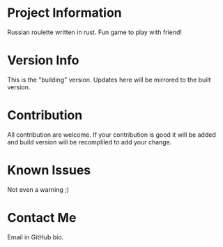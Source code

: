 # Project Information

Russian roulette written in rust. Fun game to play with friend!

# Version Info

This is the "building" version. Updates here will be mirrored to the built version.

# Contribution

All contribution are welcome. If your contribution is good it will be added and build version will be recompliled to add your change.

# Known Issues

Not even a warning ;)

# Contact Me

Email in GitHub bio.
